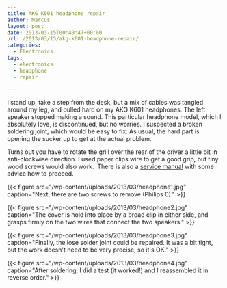 ```yaml
---
title: AKG K601 headphone repair
author: Marcus
layout: post
date: 2013-03-15T00:40:47+00:00
url: /2013/03/15/akg-k601-headphone-repair/
categories:
  - Electronics
tags:
  - electronics
  - headphone
  - repair

---
```

I stand up, take a step from the desk, but a mix of cables was tangled around my leg, and pulled hard on my AKG K601 headphones. The left speaker stopped making a sound. This particular headphone model, which I absolutely love, is discontinued, but no worries. I suspected a broken soldering joint, which would be easy to fix. As usual, the hard part is opening the sucker up to get at the actual problem.

Turns out you have to rotate the grill over the rear of the driver a little bit in anti-clockwise direction. I used paper clips wire to get a good grip, but tiny wood screws would also work.  There is also a [service manual][1] with some advice how to proceed.

{{< figure src="/wp-content/uploads/2013/03/headphone1.jpg"
    caption="Next, there are two screws to remove (Philips 0)."  >}}

{{< figure src="/wp-content/uploads/2013/03/headphone2.jpg"
    caption="The cover is hold into place by a broad clip in either side, and grasps firmly on the two wires that connect the two speakers." >}}

{{< figure src="/wp-content/uploads/2013/03/headphone3.jpg"
    caption="Finally, the lose solder joint could be repaired. It was a bit tight, but the work doesn't need to be very precise, so it's OK." >}}

{{< figure src="/wp-content/uploads/2013/03/headphone4.jpg"
    caption="After soldering, I did a test (it worked!) and I reassembled it in reverse order." >}}

 [1]: http://www.akg.com/mediendatenbank2/psfile/datei/58/k601_k701439d5815555d1.pdf
